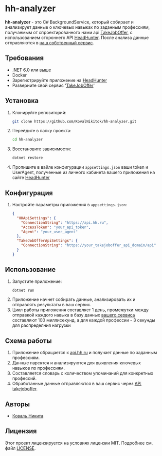 # hh-analyzer

**hh-analyzer** - это C# BackgroundService, который собирает и анализирует данные о ключевых навыках по заданным профессиям, получаемым от спроектированного нами api [TakeJobOffer](https://takejoboffer.ru/), с использованием стороннего API [HeadHunter](https://api.hh.ru/openapi/redoc). После анализа данные отправляются в [наш собственный сервис](https://takejoboffer.ru/).

## Требования
- .NET 6.0 или выше
- Docker
- Зарегистрируйте приложение на [HeadHunter](https://dev.hh.ru/admin)
- Разверните свой сервис '[TakeJobOffer](https://takejoboffer.ru/)'

## Установка
1. Клонируйте репозиторий:
    ```sh
    git clone https://github.com/KovalNikitok/hh-analyzer.git
    ```
2. Перейдите в папку проекта:
    ```sh
    cd hh-analyzer
    ```
3. Восстановите зависимости:
    ```sh
    dotnet restore
    ```
4. Пропишите в вайле конфигурации `appsettings.json` ваши token и UserAgent, полученные из личного кабинета вашего приложения на сайте [HeadHunter](https://dev.hh.ru/admin)

## Конфигурация
1. Настройте параметры приложения в `appsettings.json`:
    ```json
    {
      "HHApiSettings": {
        "ConnectionString": "https://api.hh.ru",
        "AccessToken": "your_api_token",
        "Agent": "your_user_agent"
      },
      "TakeJobOfferApiSettings": {
        "ConnectionString": "https://your_takejoboffer_api_domain/api"
      }
    }
    ```
    
## Использование
1. Запустите приложение:
    ```sh
    dotnet run
    ```
2. Приложение начнет собирать данные, анализировать их и отправлять результаты в ваш сервис.
3. Цикл работы приложения составляет 1 день, промежутки между отправкой каждого навыка в базу данных [вашего сервиса](https://takejoboffer.ru/) составляют 100 миллисекунд, а для каждой профессии - 3 секунды для распределния нагрузки

## Схема работы
1. Приложение обращается к [api.hh.ru](https://api.hh.ru/openapi/redoc) и получает данные по заданным профессиям.
2. Данные парсятся и анализируются для выявления ключевых навыков по профессиям.
3. Составляется словарь с количеством упоминаний для конкретных профессий.
4. Обработанные данные отправляются в ваш сервис через [API takejoboffer](https://takejoboffer.ru/).

## Авторы
- [Коваль Никита](https://github.com/KovalNikitok)

## Лицензия
Этот проект лицензируется на условиях лицензии MIT. Подробнее см. файл [LICENSE](https://github.com/KovalNikitok/hh-analyzer/blob/master/LICENSE.txt).
